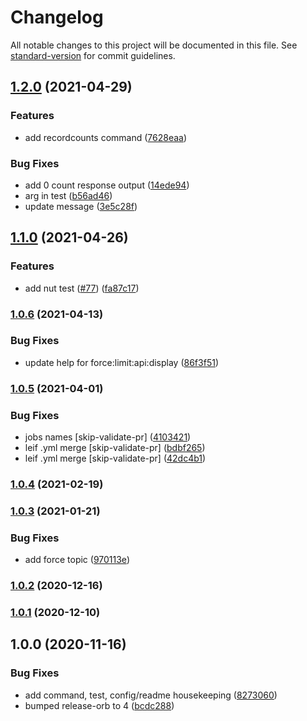 # Changelog

All notable changes to this project will be documented in this file. See [standard-version](https://github.com/conventional-changelog/standard-version) for commit guidelines.

## [1.2.0](https://github.com/salesforcecli/plugin-limits/compare/v1.1.0...v1.2.0) (2021-04-29)


### Features

* add recordcounts command ([7628eaa](https://github.com/salesforcecli/plugin-limits/commit/7628eaab70a6b1fc9b015f22b4040de198d53745))


### Bug Fixes

* add 0 count response output ([14ede94](https://github.com/salesforcecli/plugin-limits/commit/14ede94c39dfc7cca008a22b2bd2fcecee3e0c5c))
* arg in test ([b56ad46](https://github.com/salesforcecli/plugin-limits/commit/b56ad4687d59dc4272b4a6c770d4f81b059ace74))
* update message ([3e5c28f](https://github.com/salesforcecli/plugin-limits/commit/3e5c28f118caceaff6acaace3e0ed5f94cf1bca9))

## [1.1.0](https://github.com/salesforcecli/plugin-limits/compare/v1.0.6...v1.1.0) (2021-04-26)


### Features

* add nut test ([#77](https://github.com/salesforcecli/plugin-limits/issues/77)) ([fa87c17](https://github.com/salesforcecli/plugin-limits/commit/fa87c172384d09e5a1c677743b20d9c2096fa445))

### [1.0.6](https://github.com/salesforcecli/plugin-limits/compare/v1.0.5...v1.0.6) (2021-04-13)


### Bug Fixes

* update help for force:limit:api:display ([86f3f51](https://github.com/salesforcecli/plugin-limits/commit/86f3f519e91fff81e5a1478a0c963e8ce011ce0d))

### [1.0.5](https://github.com/salesforcecli/plugin-limits/compare/v1.0.4...v1.0.5) (2021-04-01)


### Bug Fixes

* jobs names [skip-validate-pr] ([4103421](https://github.com/salesforcecli/plugin-limits/commit/4103421091618625c08cec33a98682194d43e589))
* leif .yml merge [skip-validate-pr] ([bdbf265](https://github.com/salesforcecli/plugin-limits/commit/bdbf2658b369ad3053cca3ed50cc3c0cafffcbb1))
* leif .yml merge [skip-validate-pr] ([42dc4b1](https://github.com/salesforcecli/plugin-limits/commit/42dc4b1ae9308f54efcbe24fab564b135a287e24))

### [1.0.4](https://github.com/salesforcecli/plugin-limits/compare/v1.0.3...v1.0.4) (2021-02-19)

### [1.0.3](https://github.com/salesforcecli/plugin-limits/compare/v1.0.2...v1.0.3) (2021-01-21)


### Bug Fixes

* add force topic ([970113e](https://github.com/salesforcecli/plugin-limits/commit/970113e53651ee63481ce9060e15e36352bbe493))

### [1.0.2](https://github.com/salesforcecli/plugin-limits/compare/v1.0.1...v1.0.2) (2020-12-16)

### [1.0.1](https://github.com/salesforcecli/plugin-limits/compare/v1.0.0...v1.0.1) (2020-12-10)

## 1.0.0 (2020-11-16)


### Bug Fixes

* add command, test, config/readme housekeeping ([8273060](https://github.com/salesforcecli/plugin-limits/commit/82730609c6eb3c6c294fc3b16096a7ebc354b2f4))
* bumped release-orb to 4 ([bcdc288](https://github.com/salesforcecli/plugin-limits/commit/bcdc288aa6b41f0ca3c93dc00fa5270390248069))

